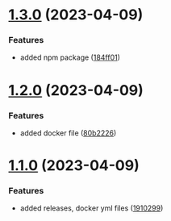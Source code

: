 # [1.3.0](https://github.com/manthanank/learn-rxjs/compare/v1.2.0...v1.3.0) (2023-04-09)


### Features

* added npm package ([184ff01](https://github.com/manthanank/learn-rxjs/commit/184ff01189da7b405617fe46a36ec4b975828bc8))



# [1.2.0](https://github.com/manthanank/learn-rxjs/compare/v1.1.0...v1.2.0) (2023-04-09)


### Features

* added docker file ([80b2226](https://github.com/manthanank/learn-rxjs/commit/80b22260592b368f79de75cc3465e5d3e6b31b01))



# [1.1.0](https://github.com/manthanank/learn-rxjs/compare/1910299041c0f0672423e2e9b96218953a090485...v1.1.0) (2023-04-09)


### Features

* added releases, docker yml files ([1910299](https://github.com/manthanank/learn-rxjs/commit/1910299041c0f0672423e2e9b96218953a090485))



